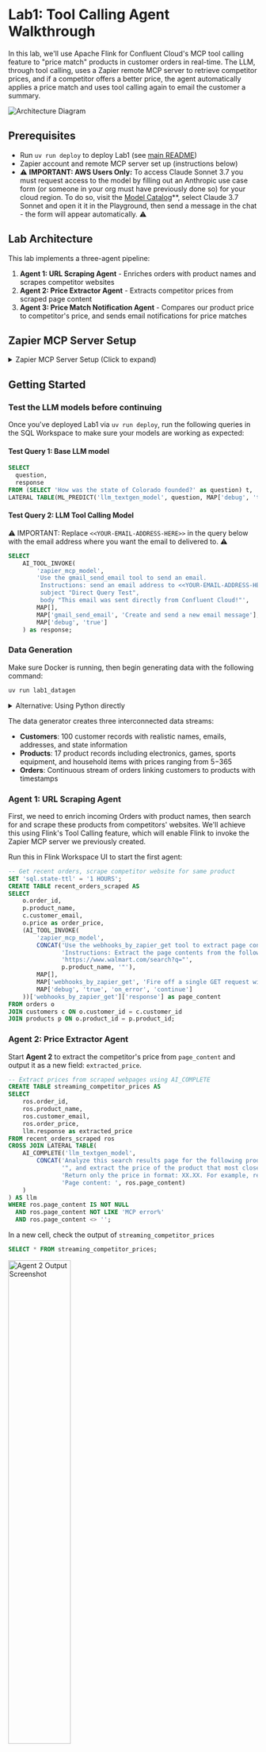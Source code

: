 # Lab1: Tool Calling Agent Walkthrough

In this lab, we'll use Apache Flink for Confluent Cloud's MCP tool calling feature to "price match" products in customer orders in real-time. The LLM, through tool calling, uses a Zapier remote MCP server to retrieve competitor prices, and if a competitor offers a better price, the agent automatically applies a price match and uses tool calling again to email the customer a summary.

![Architecture Diagram](./assets/lab1/lab1-architecture.png)

## Prerequisites
- Run `uv run deploy` to deploy Lab1 (see [main README](./README.md))
- Zapier account and remote MCP server set up  (instructions below)
- ⚠️ **IMPORTANT: AWS Users Only:** To access Claude Sonnet 3.7 you must request access to the model by filling out an Anthropic use case form (or someone in your org must have previously done so) for your cloud region. To do so, visit the [Model Catalog](https://console.aws.amazon.com/bedrock/home#/model-catalog)**, select Claude 3.7 Sonnet and open it it in the Playground, then send a message in the chat - the form will appear automatically. ⚠️

## Lab Architecture

This lab implements a three-agent pipeline:

1. **Agent 1: URL Scraping Agent** - Enriches orders with product names and scrapes competitor websites
2. **Agent 2: Price Extractor Agent** - Extracts competitor prices from scraped page content
3. **Agent 3: Price Match Notification Agent** - Compares our product price to competitor's price, and sends email notifications for price matches

## Zapier MCP Server Setup

<details>
<summary>Zapier MCP Server Setup (Click to expand)</summary>

Create a Zapier MCP server for tool calling:

### 1. Create free Zapier Account

Sign up at [zapier.com](https://zapier.com/sign-up) and verify your email.

### 2. Create MCP Server

Visit [mcp.zapier.com](https://mcp.zapier.com/mcp/servers), choose "Other" as MCP Client, and create your server.

<details open>
<summary>Click to collapse</summary>

<img src="./assets/lab1/zapier/3.png" alt="Create MCP Server" width="50%" />

</details>

### 3. Add Tools

Add these tools to your MCP server:

- **Webhooks by Zapier: GET** tool
- **Gmail: Send Email** tool (authenticate via SSO)

<details open>
<summary>Click to collapse</summary>

<img src="./assets/lab1/zapier/4.png" alt="Add Tools" width="50%" />

</details>

### 4. Get SSE Endpoint URL

Click **"Connect",** choose **"Other"** for your client, then change transport to **"SSE Endpoint"**, and **copy the URL.** This is the `zapier_sse_endpoint` you will need to enter when deploying the lab with `uv run deploy`.

<details open>
<summary>Click to collapse</summary>

<img src="./assets/lab1/zapier/7.png" alt="SSE Endpoint" width="50%" />

</details>

</details>

## Getting Started

### Test the LLM models before continuing

Once you've deployed Lab1 via `uv run deploy`, run the following queries in the SQL Workspace to make sure your models are working as expected:

#### Test Query 1: Base LLM model

```sql
SELECT
  question,
  response
FROM (SELECT 'How was the state of Colorado founded?' as question) t,
LATERAL TABLE(ML_PREDICT('llm_textgen_model', question, MAP['debug', 'true'])) as r(response);
```

#### Test Query 2: LLM Tool Calling Model

⚠️ IMPORTANT: Replace `<<YOUR-EMAIL-ADDRESS-HERE>>` in the query below with the email address where you want the email to delivered to. ⚠️️️

```sql
SELECT
    AI_TOOL_INVOKE(
        'zapier_mcp_model',
        'Use the gmail_send_email tool to send an email. 
         Instructions: send an email address to <<YOUR-EMAIL-ADDRESS-HERE>>, 
         subject "Direct Query Test", 
         body "This email was sent directly from Confluent Cloud!"',
        MAP[],
        MAP['gmail_send_email', 'Create and send a new email message'],
        MAP['debug', 'true']
    ) as response;
```

### Data Generation

Make sure Docker is running, then begin generating data with the following command:

```bash
uv run lab1_datagen
```

<details>
<summary>Alternative: Using Python directly</summary>

```bash
python scripts/lab1_datagen.py
```

The Python script provides the same automation as the uv version.

</details>

The data generator creates three interconnected data streams:

- **Customers**: 100 customer records with realistic names, emails, addresses, and state information
- **Products**: 17 product records including electronics, games, sports equipment, and household items with prices ranging from $5-$365
- **Orders**: Continuous stream of orders linking customers to products with timestamps

### Agent 1: URL Scraping Agent

First, we need to enrich incoming Orders with product names, then search for and scrape these products from competitors' websites. We'll achieve this using Flink's Tool Calling feature, which will enable Flink to invoke the Zapier MCP server we previously created.

Run this in Flink Workspace UI to start the first agent:

```sql
-- Get recent orders, scrape competitor website for same product
SET 'sql.state-ttl' = '1 HOURS';
CREATE TABLE recent_orders_scraped AS
SELECT
    o.order_id,
    p.product_name,
    c.customer_email,
    o.price as order_price,
    (AI_TOOL_INVOKE(
        'zapier_mcp_model',
        CONCAT('Use the webhooks_by_zapier_get tool to extract page contents. ',
               'Instructions: Extract the page contents from the following URL: ',
               'https://www.walmart.com/search?q="',
               p.product_name, '"'),
        MAP[],
        MAP['webhooks_by_zapier_get', 'Fire off a single GET request with optional querystrings.'],
        MAP['debug', 'true', 'on_error', 'continue']
    ))['webhooks_by_zapier_get']['response'] as page_content
FROM orders o
JOIN customers c ON o.customer_id = c.customer_id
JOIN products p ON o.product_id = p.product_id;
```

### Agent 2: Price Extractor Agent

Start **Agent 2** to extract the competitor's price from `page_content` and output it as a new field: `extracted_price`.

```sql
-- Extract prices from scraped webpages using AI_COMPLETE
CREATE TABLE streaming_competitor_prices AS
SELECT
    ros.order_id,
    ros.product_name,
    ros.customer_email,
    ros.order_price,
    llm.response as extracted_price
FROM recent_orders_scraped ros
CROSS JOIN LATERAL TABLE(
    AI_COMPLETE('llm_textgen_model',
        CONCAT('Analyze this search results page for the following product name: "', ros.product_name,
               '", and extract the price of the product that most closely matches the product name. ',
               'Return only the price in format: XX.XX. For example, return only: 29.95. ',
               'Page content: ', ros.page_content)
    )
) AS llm
WHERE ros.page_content IS NOT NULL
  AND ros.page_content NOT LIKE 'MCP error%'
  AND ros.page_content <> '';
```

In a new cell, check the output of `streaming_competitor_prices`

```sql
SELECT * FROM streaming_competitor_prices;
```

<img src="./assets/lab1/agent2-flinkoutput.png" alt="Agent 2 Output Screenshot" width="50%">

Notice the new field `extracted_price`. This will be used by the next Agent.

### Agent 3: Price Match Notification Agent

In this step, we'll notify the customer when a price match has been applied.
We'll again use Confluent Cloud's tool-calling feature — this time connecting to the Zapier MCP server to trigger an email or message to the customer. For this agent, the tool is `gmail_send_email`.

⚠️ IMPORTANT: Replace `<<YOUR-EMAIL-ADDRESS-HERE>>` in the query below with the email address where you want the email to delivered to. ⚠️️️

```sql
-- Create and send email notifications for price matches
CREATE TABLE price_match_email_results AS
SELECT
    scp.order_id,
    scp.customer_email,
    scp.product_name,
    CAST(CAST(scp.order_price AS DECIMAL(10, 2)) AS STRING) as order_price,
    CAST(CAST(scp.competitor_price AS DECIMAL(10, 2)) AS STRING) as competitor_price,
    CAST(CAST((scp.order_price - scp.competitor_price) AS DECIMAL(10, 2)) AS STRING) as savings,
    AI_TOOL_INVOKE('zapier_mcp_model',
                   CONCAT('Use the gmail_send_email tool to send an email. ',
                          'Instructions: send an email to: <<⚠️️YOUR-EMAIL-ADDRESS-HERE⚠️️️>>, ',
                          'subject "✅ Great News! Price Match Applied - Order #', scp.order_id, '", ',
                          'body "Subject: Your Price Match Has Been Applied - Order #', scp.order_id, '

Dear Valued Customer,

We have great news! We found a better price for your recent purchase and have automatically applied a price match.

📦 ORDER DETAILS:
   • Order Number: #', scp.order_id, '
   • Product: ', scp.product_name, '

💰 PRICE MATCH DETAILS:
   • Original Price: $', CAST(CAST(scp.order_price AS DECIMAL(10, 2)) AS STRING), '
   • Competitor Price Found: $', CAST(CAST(scp.competitor_price AS DECIMAL(10, 2)) AS STRING), '
   • Your Savings: $', CAST(CAST((scp.order_price - scp.competitor_price) AS DECIMAL(10, 2)) AS STRING), '

✅ ACTION TAKEN:
We have processed a price match refund of $', CAST(CAST((scp.order_price - scp.competitor_price) AS DECIMAL(10, 2)) AS STRING),
' back to your original payment method. You should see this credit within 3-5 business days.

🛒 WHY WE DO THIS:
We are committed to offering you the best prices. Our automated price matching system continuously monitors competitor prices to ensure you always get the best deal.

Thank you for choosing River Retail. We appreciate your business!

Best regards,
River Retail Customer Success Team
📧 support@riverretail.com | 📞 1-800-RIVER-HELP

---
This is an automated message from our price matching system."'),
                   MAP[],
                   MAP['gmail_send_email', 'Create and send a new email message'],
                   MAP['debug', 'true', 'on_error', 'continue']) as email_response
FROM (
    SELECT *,
           TRY_CAST(extracted_price AS DECIMAL(10,2)) as competitor_price
    FROM streaming_competitor_prices
) scp
WHERE scp.competitor_price IS NOT NULL
  AND scp.competitor_price > 0
  AND scp.order_price > scp.competitor_price;
```

With Agent 3 running, our real-time price matching pipeline is complete—orders stream in, competitor prices are fetched and analyzed, and customers are instantly notified when they get the best deal.

Check out your email for price matched orders:

<details open>
<summary>Click to collapse</summary>

<img src="./assets/lab1/email.png" alt="Price match email" width="50%" />

</details>

## Verification Queries

```sql
-- Check pipeline progress
SELECT 
    'Orders Scraped' as step,
    COUNT(*) as record_count
FROM recent_orders_scraped
WHERE page_content IS NOT NULL

UNION ALL

SELECT 
    'Prices Extracted' as step,
    COUNT(*) as record_count
FROM streaming_competitor_prices
WHERE extracted_price IS NOT NULL

UNION ALL

SELECT 
    'Emails Sent' as step,
    COUNT(*) as record_count
FROM price_match_email_results
WHERE email_response IS NOT NULL;
```

```sql
-- View successful price matches
SELECT 
    order_id,
    product_name,
    order_price,
    competitor_price,
    (CAST(order_price AS DECIMAL(10,2)) - CAST(competitor_price AS DECIMAL(10,2))) as savings
FROM price_match_email_results;
```



## Conclusion

By chaining these agents together, we've built a real-time data pipeline that reacts to market changes in seconds, ensures pricing competitiveness, and delivers immediate value to customers—right in their inbox.

## Navigation

- **← Back to Overview**: [Main README](./README.md)
- **→ Next Lab**: [Lab2: Vector Search / RAG](./LAB2-Walkthrough.md)
- **Cleanup**: [Cleanup Instructions](./README.md#cleanup)

